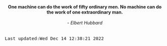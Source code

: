 
<div align="center"><b><span>One machine can do the work of fifty ordinary men. No machine can do the work of one extraordinary man.</span></b><br><br><i> - Elbert Hubbard</i></div>
<br><br><kbd>Last updated:Wed Dec 14 12:38:21 2022</kbd>